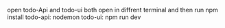 open todo-Api and todo-ui both open in diffrent terminal and then run npm install
todo-api: nodemon
todo-ui: npm run dev
